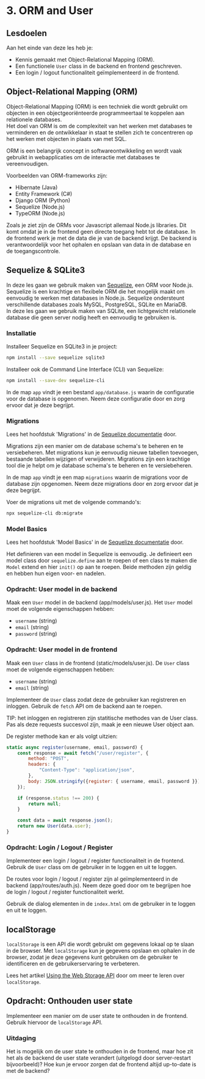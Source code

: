 # 3. ORM and User

## Lesdoelen
Aan het einde van deze les heb je:

- Kennis gemaakt met Object-Relational Mapping (ORM).
- Een functionele `User` class in de backend en frontend geschreven.
- Een login / logout functionaliteit geïmplementeerd in de frontend.

## Object-Relational Mapping (ORM)
Object-Relational Mapping (ORM) is een techniek die wordt gebruikt om objecten in een objectgeoriënteerde programmeertaal te koppelen aan relationele databases.  
Het doel van ORM is om de complexiteit van het werken met databases te verminderen en de ontwikkelaar in staat te stellen zich te concentreren op het werken met objecten in plaats van met SQL.

ORM is een belangrijk concept in softwareontwikkeling en wordt vaak gebruikt in webapplicaties om de interactie met databases te vereenvoudigen.

Voorbeelden van ORM-frameworks zijn:
- Hibernate (Java)
- Entity Framework (C#)
- Django ORM (Python)
- Sequelize (Node.js)
- TypeORM (Node.js)

Zoals je ziet zijn de ORMs voor Javascript allemaal Node.js libraries. Dit komt omdat je in de frontend geen directe toegang hebt tot de database. In de frontend werk je met de data die je van de backend krijgt. De backend is verantwoordelijk voor het ophalen en opslaan van data in de database en de toegangscontrole.

## Sequelize & SQLite3
In deze les gaan we gebruik maken van [Sequelize](https://sequelize.org/), een ORM voor Node.js. Sequelize is een krachtige en flexibele ORM die het mogelijk maakt om eenvoudig te werken met databases in Node.js. Sequelize ondersteunt verschillende databases zoals MySQL, PostgreSQL, SQLite en MariaDB.  
In deze les gaan we gebruik maken van SQLite, een lichtgewicht relationele database die geen server nodig heeft en eenvoudig te gebruiken is.

### Installatie
Installeer Sequelize en SQLite3 in je project:

```bash
npm install --save sequelize sqlite3
```

Installeer ook de Command Line Interface (CLI) van Sequelize:

```bash
npm install --save-dev sequelize-cli
```

In de map `app` vindt je een bestand `app/database.js` waarin de configuratie voor de database is opgenomen. Neem deze configuratie door en zorg ervoor dat je deze begrijpt.

### Migrations
Lees het hoofdstuk 'Migrations' in de [Sequelize documentatie](https://sequelize.org/master/manual/migrations.html) door.

Migrations zijn een manier om de database schema's te beheren en te versiebeheren. Met migrations kun je eenvoudig nieuwe tabellen toevoegen, bestaande tabellen wijzigen of verwijderen. Migrations zijn een krachtige tool die je helpt om je database schema's te beheren en te versiebeheren.

In de map `app` vindt je een map `migrations` waarin de migrations voor de database zijn opgenomen. Neem deze migrations door en zorg ervoor dat je deze begrijpt.

Voer de migrations uit met de volgende commando's:

```bash
npx sequelize-cli db:migrate
```

### Model Basics
Lees het hoofdstuk 'Model Basics' in de [Sequelize documentatie](https://sequelize.org/docs/v6/core-concepts/model-basics/) door. 

Het definieren van een model in Sequelize is eenvoudig. Je definieert een model class door `sequelize.define` aan te roepen of een class te maken die `Model` extend en hier `init()` op aan te roepen. Beide methoden zijn geldig en hebben hun eigen voor- en nadelen.

### Opdracht: User model in de backend
Maak een `User` model in de backend (app/models/user.js). Het `User` model moet de volgende eigenschappen hebben:
- `username` (string)
- `email` (string)
- `password` (string)

### Opdracht: User model in de frontend
Maak een `User` class in de frontend (static/models/user.js). De `User` class moet de volgende eigenschappen hebben:
- `username` (string)
- `email` (string)

Implementeer de `User` class zodat deze de gebruiker kan registreren en inloggen. Gebruik de `fetch` API om de backend aan te roepen.

TIP: het inloggen en registreren zijn statitische methodes van de User class. Pas als deze requests succesvol zijn, maak je een nieuwe User object aan.

De register methode kan er als volgt uitzien:

```javascript
static async register(username, email, password) {
    const response = await fetch("/user/register", {
        method: "POST",
        headers: {
            "Content-Type": "application/json",
        },
        body: JSON.stringify({register: { username, email, password }}),
    });

    if (response.status !== 200) {
        return null;
    }

    const data = await response.json();
    return new User(data.user);
}
```

### Opdracht: Login / Logout / Register
Implementeer een login / logout / register functionaliteit in de frontend. Gebruik de `User` class om de gebruiker in te loggen en uit te loggen.

De routes voor login / logout / register zijn al geïmplementeerd in de backend (app/routes/auth.js). Neem deze goed door om te begrijpen hoe de login / logout / register functionaliteit werkt.

Gebruik de dialog elementen in de `index.html` om de gebruiker in te loggen en uit te loggen.

## localStorage
`localStorage` is een API die wordt gebruikt om gegevens lokaal op te slaan in de browser. Met `localStorage` kun je gegevens opslaan en ophalen in de browser, zodat je deze gegevens kunt gebruiken om de gebruiker te identificeren en de gebruikerservaring te verbeteren.

Lees het artikel [Using the Web Storage API](https://developer.mozilla.org/en-US/docs/Web/API/Web_Storage_API) door om meer te leren over `localStorage`.

## Opdracht: Onthouden user state
Implementeer een manier om de user state te onthouden in de frontend. Gebruik hiervoor de `localStorage` API.

### Uitdaging
Het is mogelijk om de user state te onthouden in de frontend, maar hoe zit het als de backend de user state verandert (uitgelogd door server-restart bijvoorbeeld)? Hoe kun je ervoor zorgen dat de frontend altijd up-to-date is met de backend?